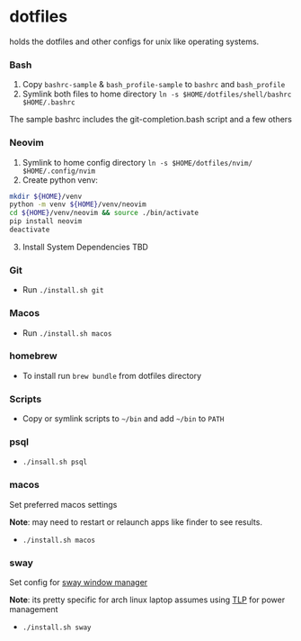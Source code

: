 dotfiles
========

holds the dotfiles and other configs for unix like operating systems.

### Bash
1. Copy `bashrc-sample` & `bash_profile-sample` to `bashrc` and `bash_profile`
2. Symlink both files to home directory `ln -s $HOME/dotfiles/shell/bashrc $HOME/.bashrc`

The sample bashrc includes the git-completion.bash script and a few others

### Neovim

1. Symlink to home config directory `ln -s $HOME/dotfiles/nvim/ $HOME/.config/nvim`
2. Create python venv:
```sh
mkdir ${HOME}/venv
python -m venv ${HOME}/venv/neovim
cd ${HOME}/venv/neovim && source ./bin/activate
pip install neovim
deactivate
```
3. Install System Dependencies
TBD


### Git
- Run `./install.sh git`

### Macos
- Run `./install.sh macos`

### homebrew
- To install run `brew bundle` from dotfiles directory

### Scripts
- Copy or symlink scripts to `~/bin` and add `~/bin` to `PATH`

### psql
- `./insall.sh psql`

### macos
Set preferred macos settings

**Note**: may need to restart or relaunch apps like finder to see results.

- `./install.sh macos`

### sway
Set config for [sway window manager](https://wiki.archlinux.org/title/Sway)

**Note**: its pretty specific for arch linux laptop assumes using [TLP](https://wiki.archlinux.org/title/Sway) for power management

- `./install.sh sway`


